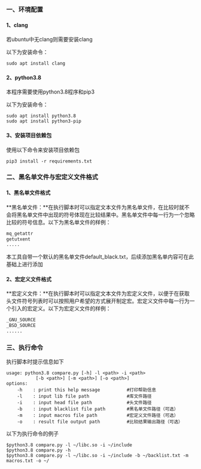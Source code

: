 ### 一、环境配置

#### 1、clang

若ubuntu中无clang则需要安装clang

以下为安装命令：

~~~~shell
sudo apt install clang
~~~~

#### 2、python3.8

本程序需要使用python3.8程序和pip3

以下为安装命令：

~~~~shell
sudo apt install python3.8
sudo apt install python3-pip
~~~~

#### 3、安装项目依赖包

使用以下命令来安装项目依赖包

~~~~shell
pip3 install -r requirements.txt
~~~~

### 二、黑名单文件与宏定义文件格式

#### 1、黑名单文件格式

**黑名单文件：**在执行脚本时可以指定文本文件为黑名单文件，在比较时就不会将黑名单文件中出现的符号体现在比较结果中。黑名单文件中每一行为一个忽略比较的符号信息。以下为黑名单文件的样例：

~~~~txt
mq_getattr
getutxent
.....
~~~~
本工具自带一个默认的黑名单文件default_black.txt，后续添加黑名单内容可在此基础上进行添加

#### 2、宏定义文件格式

**宏定义文件：**在执行脚本时可以指定文本文件为宏定义文件，以便于在获取头文件符号列表时可以按照用户希望的方式展开制定宏。宏定义文件中每一行为一个引入的宏定义。以下为宏定义文件的样例：

~~~~txt
_GNU_SOURCE
_BSD_SOURCE
......
~~~~

### 三、执行命令

执行脚本时提示信息如下

~~~~shell
usage: python3.8 compare.py [-h] -l <path> -i <path>
           [-b <path>] [-m <path>] [-o <path>] 
options:
	-h    : print this help message          #打印帮助信息
	-l    : input lib file path              #库文件路径
	-i    : input head file path             #头文件路径
	-b    : input blacklist file path        #黑名单文件路径（可选）
	-m    : input macros file path           #宏定义文件路径（可选）
	-o    : result file output path          #比较结果输出路径（可选）
~~~~

以下为执行命令的例子

~~~~shell
$python3.8 compare.py -l ~/libc.so -i ~/include
$python3.8 compare.py -h
$python3.8 compare.py -l ~/libc.so -i ~/include -b ~/backlist.txt -m macros.txt -o ~/
~~~~